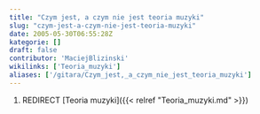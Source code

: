 ```yaml
---
title: "Czym jest, a czym nie jest teoria muzyki"
slug: "czym-jest-a-czym-nie-jest-teoria-muzyki"
date: 2005-05-30T06:55:28Z
kategorie: []
draft: false
contributor: 'MaciejBlizinski'
wikilinks: ['Teoria_muzyki']
aliases: ['/gitara/Czym_jest,_a_czym_nie_jest_teoria_muzyki']
---
```

1.  REDIRECT [Teoria muzyki]({{< relref "Teoria_muzyki.md" >}})
